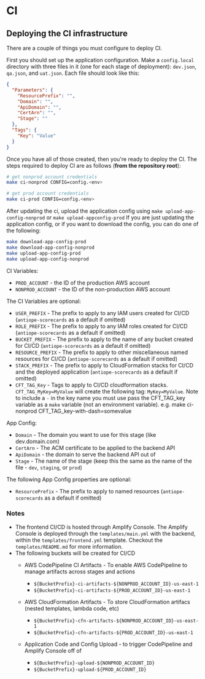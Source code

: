 # CI

## Deploying the CI infrastructure

There are a couple of things you must configure to deploy CI.

First you should set up the application configuration. Make a `config.local` directory with three files in it (one for each stage of deployment): `dev.json`, `qa.json`, and `uat.json`. Each file should look like this:

```json
{
  "Parameters": {
    "ResourcePrefix": "",
    "Domain": "",
    "ApiDomain": "",
    "CertArn": "",
    "Stage": ""
  },
  "Tags": {
    "Key": "Value"
  }
}
```

Once you have all of those created, then you're ready to deploy the CI. The steps required to deploy CI are as follows (**from the repository root**):

```sh
# get nonprod account credentials
make ci-nonprod CONFIG=config.<env>

# get prod account credentials
make ci-prod CONFIG=config.<env>
```

After updating the ci, upload the application config using `make upload-app-config-nonprod` or `make upload-appconfig-prod`
If you are just updating the application config, or if you want to download the config, you can do one of the following:

```sh
make download-app-config-prod
make download-app-config-nonprod
make upload-app-config-prod
make upload-app-config-nonprod
```

CI Variables:

- `PROD_ACCOUNT` - the ID of the production AWS account
- `NONPROD_ACCOUNT` - the ID of the non-production AWS account

The CI Variables are optional:

- `USER_PREFIX` - The prefix to apply to any IAM users created for CI/CD (`antiope-scorecards` as a default if omitted)
- `ROLE_PREFIX` - The prefix to apply to any IAM roles created for CI/CD (`antiope-scorecards` as a default if omitted)
- `BUCKET_PREFIX` - The prefix to apply to the name of any bucket created for CI/CD (`antiope-scorecards` as a default if omitted)
- `RESOURCE_PREFIX` - The prefix to apply to other miscellaneous named resources for CI/CD (`antiope-scorecards` as a default if omitted)
- `STACK_PREFIX` - The prefix to apply to CloudFormation stacks for CI/CD and the deployed application (`antiope-scorecards` as a default if omitted)
- `CFT_TAG_Key` - Tags to apply to CI/CD cloudformation stacks. `CFT_TAG_MyKey=MyValue` will create the following tag: `MyKey=MyValue`.
Note to include a `-` in the key name you must use pass the CFT_TAG_key variable as a `make` variable (not an environment variable). e.g. make ci-nonprod CFT_TAG_key-with-dash=somevalue

App Config:

- `Domain` - The domain you want to use for this stage (like dev.domain.com)
- `CertArn` - The ACM certificate to be applied to the backend API
- `ApiDomain` - the domain to serve the backend API out of
- `Stage` - The name of the stage (keep this the same as the name of the file - `dev`, `staging`, or `prod`)

The following App Config properties are optional:

- `ResourcePrefix` - The prefix to apply to named resources (`antiope-scorecards` as a default if omitted)

### Notes

- The frontend CI/CD is hosted through Amplify Console. The Amplify Console is deployed through the `templates/main.yml` with the backend, within the `templates/frontend.yml` template. Checkout the `templates/README.md` for more information.
- The following buckets will be created for CI/CD
  - AWS CodePipeline CI Artifacts - To enable AWS CodePipeline to manage artifacts across stages and actions
    - `${BucketPrefix}-ci-artifacts-${NONPROD_ACCOUNT_ID}-us-east-1`
    - `${BucketPrefix}-ci-artifacts-${PROD_ACCOUNT_ID}-us-east-1`

  - AWS CloudFormation Artifacts - To store CloudFormation artifacs (nested templates, lambda code, etc)
    - `${BucketPrefix}-cfn-artifacts-${NONPROD_ACCOUNT_ID}-us-east-1`
    - `${BucketPrefix}-cfn-artifacts-${PROD_ACCOUNT_ID}-us-east-1`

  - Application Code and Config Upload - to trigger CodePipeline and Amplify Console off of
    - `${BucketPrefix}-upload-${NONPROD_ACCOUNT_ID}`
    - `${BucketPrefix}-upload-${PROD_ACCOUNT_ID}`
